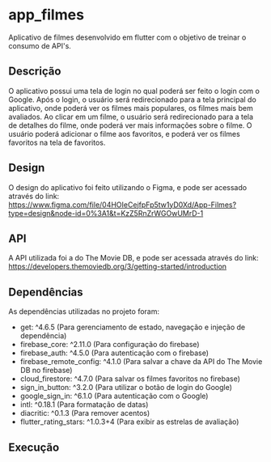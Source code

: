 # app_filmes

Aplicativo de filmes desenvolvido em flutter com o objetivo de treinar o consumo de API's.

## Descrição

O aplicativo possui uma tela de login no qual poderá ser feito o login com o Google. Após o login, o usuário será redirecionado para a tela principal do aplicativo, onde poderá ver os filmes mais populares, os filmes mais bem avaliados. Ao clicar em um filme, o usuário será redirecionado para a tela de detalhes do filme, onde poderá ver mais informações sobre o filme. O usuário poderá adicionar o filme aos favoritos, e poderá ver os filmes favoritos na tela de favoritos.

## Design

O design do aplicativo foi feito utilizando o Figma, e pode ser acessado através do link: https://www.figma.com/file/04HOIeCejfpFp5tw1yD0Xd/App-Filmes?type=design&node-id=0%3A1&t=KzZ5RnZrWGOwUMrD-1

## API

A API utilizada foi a do The Movie DB, e pode ser acessada através do link: https://developers.themoviedb.org/3/getting-started/introduction

## Dependências

As dependências utilizadas no projeto foram:

- get: ^4.6.5 (Para gerenciamento de estado, navegação e injeção de dependência)
- firebase_core: ^2.11.0 (Para configuração do firebase)
- firebase_auth: ^4.5.0 (Para autenticação com o firebase)
- firebase_remote_config: ^4.1.0 (Para salvar a chave da API do The Movie DB no firebase)
- cloud_firestore: ^4.7.0 (Para salvar os filmes favoritos no firebase)
- sign_in_button: ^3.2.0 (Para utilizar o botão de login do Google)
- google_sign_in: ^6.1.0 (Para autenticação com o Google)
- intl: ^0.18.1 (Para formatação de datas)
- diacritic: ^0.1.3 (Para remover acentos)
- flutter_rating_stars: ^1.0.3+4 (Para exibir as estrelas de avaliação)

## Execução

